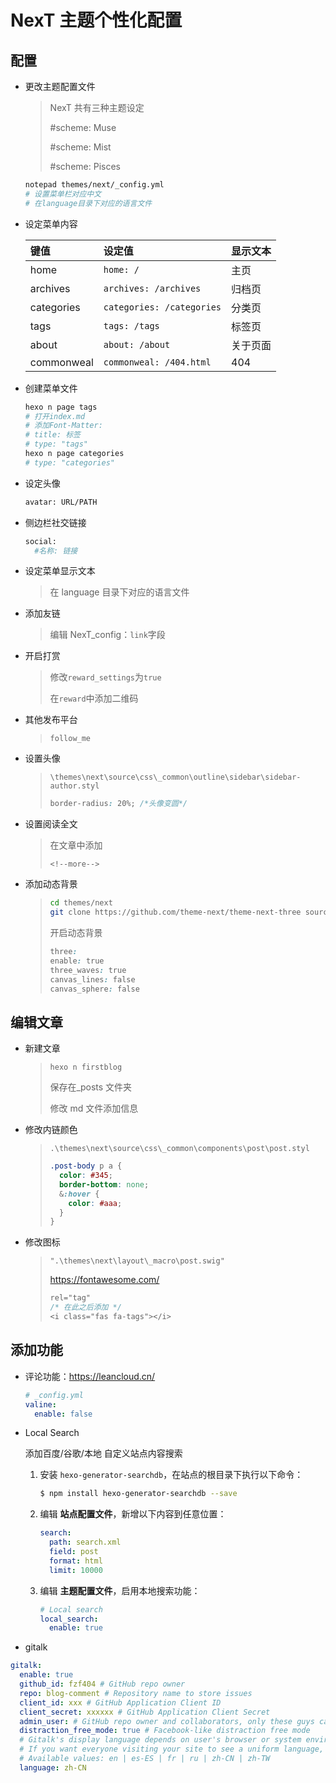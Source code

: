 <!--
title: 05-NexT个性化
sort:
-->

# NexT 主题个性化配置

## 配置

- 更改主题配置文件

  > NexT 共有三种主题设定
  >
  > \#scheme: Muse
  >
  > \#scheme: Mist
  >
  > \#scheme: Pisces

  ```bash
  notepad themes/next/_config.yml
  # 设置菜单栏对应中文
  # 在language目录下对应的语言文件
  ```

- 设定菜单内容

  | 键值       | 设定值                    | 显示文本 |
  | :--------- | :------------------------ | :------- |
  | home       | `home: /`                 | 主页     |
  | archives   | `archives: /archives`     | 归档页   |
  | categories | `categories: /categories` | 分类页   |
  | tags       | `tags: /tags`             | 标签页   |
  | about      | `about: /about`           | 关于页面 |
  | commonweal | `commonweal: /404.html`   | 404      |

- 创建菜单文件

  ```bash
  hexo n page tags
  # 打开index.md
  # 添加Font-Matter:
  #	title: 标签
  #	type: "tags"
  hexo n page categories
  #	type: "categories"
  ```

- 设定头像

  ```bash
  avatar: URL/PATH
  ```

- 侧边栏社交链接

  ```bash
  social:
  	#名称: 链接
  ```

- 设定菜单显示文本

  > 在 language 目录下对应的语言文件

- 添加友链

  > 编辑 NexT_config：`link`字段

- 开启打赏

  > 修改`reward_settings`为`true`
  >
  > 在`reward`中添加二维码

- 其他发布平台

  > `follow_me`

- 设置头像

  > `\themes\next\source\css\_common\outline\sidebar\sidebar-author.styl`
  >
  > ```css
  > border-radius: 20%; /*头像变圆*/
  > ```

- 设置阅读全文

  > 在文章中添加
  >
  > `<!--more-->`

- 添加动态背景

  > ```bash
  > cd themes/next
  > git clone https://github.com/theme-next/theme-next-three source/lib/three
  > ```
  >
  > 开启动态背景
  >
  > ```css
  > three:
  > enable: true
  > three_waves: true
  > canvas_lines: false
  > canvas_sphere: false
  > ```

## 编辑文章

- 新建文章

  > `hexo n firstblog`
  >
  > 保存在\_posts 文件夹
  >
  > 修改 md 文件添加信息

- 修改内链颜色

  > `.\themes\next\source\css\_common\components\post\post.styl`
  >
  > ```css
  > .post-body p a {
  >   color: #345;
  >   border-bottom: none;
  >   &:hover {
  >     color: #aaa;
  >   }
  > }
  > ```

- 修改图标

  > `".\themes\next\layout\_macro\post.swig"`
  >
  > https://fontawesome.com/
  >
  > ```css
  > rel="tag"
  > /* 在此之后添加 */
  > <i class="fas fa-tags"></i>
  > ```

## 添加功能

- 评论功能：https://leancloud.cn/

  ```yml
  # _config.yml
  valine:
    enable: false
  ```

- Local Search

  添加百度/谷歌/本地 自定义站点内容搜索

  1. 安装 `hexo-generator-searchdb`，在站点的根目录下执行以下命令：

     ```bash
     $ npm install hexo-generator-searchdb --save
     ```

  2. 编辑 **站点配置文件**，新增以下内容到任意位置：

     ```yml
     search:
       path: search.xml
       field: post
       format: html
       limit: 10000
     ```

  3. 编辑 **主题配置文件**，启用本地搜索功能：

     ```yml
     # Local search
     local_search:
       enable: true
     ```

- gitalk

```yml
gitalk:
  enable: true
  github_id: fzf404 # GitHub repo owner
  repo: blog-comment # Repository name to store issues
  client_id: xxx # GitHub Application Client ID
  client_secret: xxxxxx # GitHub Application Client Secret
  admin_user: # GitHub repo owner and collaborators, only these guys can initialize gitHub issues
  distraction_free_mode: true # Facebook-like distraction free mode
  # Gitalk's display language depends on user's browser or system environment
  # If you want everyone visiting your site to see a uniform language, you can set a force language value
  # Available values: en | es-ES | fr | ru | zh-CN | zh-TW
  language: zh-CN
```
